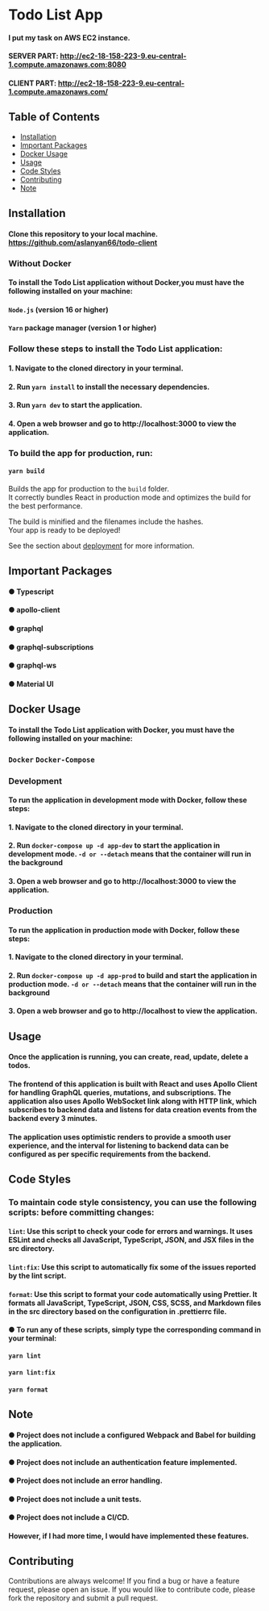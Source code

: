# Todo List App

#### I put my task on AWS EC2 instance.
#### SERVER PART: http://ec2-18-158-223-9.eu-central-1.compute.amazonaws.com:8080
#### CLIENT PART: http://ec2-18-158-223-9.eu-central-1.compute.amazonaws.com/

## Table of Contents
- [Installation](#installation)
- [Important Packages](#important-packages)
- [Docker Usage](#docker-usage)
- [Usage](#usage)
- [Code Styles](#code-styles)
- [Contributing](#contributing)
- [Note](#note)

## Installation

#### Clone this repository to your local machine. https://github.com/aslanyan66/todo-client

### Without Docker

#### To install the Todo List application without Docker,you must have the following installed on your machine:

#### `Node.js` (version 16 or higher)
#### `Yarn` package manager (version 1 or higher)
### Follow these steps to install the Todo List application:

#### 1. Navigate to the cloned directory in your terminal.
#### 2. Run `yarn install` to install the necessary dependencies.
#### 3. Run `yarn dev` to start the application.
#### 4. Open a web browser and go to http://localhost:3000 to view the application.

### To build the app for production, run:
#### `yarn build`

Builds the app for production to the `build` folder.\
It correctly bundles React in production mode and optimizes the build for the best performance.

The build is minified and the filenames include the hashes.\
Your app is ready to be deployed!

See the section about [deployment](https://facebook.github.io/create-react-app/docs/deployment) for more information.

## Important Packages

#### ● Typescript
#### ● apollo-client
#### ● graphql
#### ● graphql-subscriptions
#### ● graphql-ws
#### ● Material UI


## Docker Usage

#### To install the Todo List application with Docker, you must have the following installed on your machine:

### `Docker` `Docker-Compose`

### Development
#### To run the application in development mode with Docker, follow these steps:

#### 1. Navigate to the cloned directory in your terminal.
#### 2. Run `docker-compose up -d app-dev` to start the application in development mode. `-d or --detach` means that the container will run in the background
#### 3. Open a web browser and go to http://localhost:3000 to view the application.

### Production
#### To run the application in production mode with Docker, follow these steps:

#### 1. Navigate to the cloned directory in your terminal.
#### 2. Run `docker-compose up -d app-prod` to build and start the application in production mode. `-d or --detach` means that the container will run in the background
#### 3. Open a web browser and go to http://localhost to view the application.

## Usage

#### Once the application is running, you can create, read, update, delete a todos.
#### The frontend of this application is built with React and uses Apollo Client for handling GraphQL queries, mutations, and subscriptions. The application also uses Apollo WebSocket link along with HTTP link, which subscribes to backend data and listens for data creation events from the backend every 3 minutes.
#### The application uses optimistic renders to provide a smooth user experience, and the interval for listening to backend data can be configured as per specific requirements from the backend.

## Code Styles
### To maintain code style consistency, you can use the following scripts: before committing changes:

#### `lint`: Use this script to check your code for errors and warnings. It uses ESLint and checks all JavaScript, TypeScript, JSON, and JSX files in the src directory.
#### `lint:fix`: Use this script to automatically fix some of the issues reported by the lint script.
#### `format`: Use this script to format your code automatically using Prettier. It formats all JavaScript, TypeScript, JSON, CSS, SCSS, and Markdown files in the src directory based on the configuration in .prettierrc file.

#### ● To run any of these scripts, simply type the corresponding command in your terminal:

#### `yarn lint`
#### `yarn lint:fix`
#### `yarn format`

## Note

#### ● Project does not include a configured Webpack and Babel for building the application.
#### ● Project does not include an authentication feature implemented.
#### ● Project does not include an error handling.
#### ● Project does not include a unit tests.
#### ● Project does not include a CI/CD.

#### However, if I had more time, I would have implemented these features.

## Contributing
Contributions are always welcome! If you find a bug or have a feature request, please open an issue. If you would like to contribute code, please fork the repository and submit a pull request.


